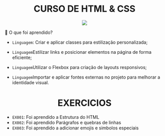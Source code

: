 <h1 align="center"> CURSO DE HTML & CSS </h1>
<p align="center">
<img loading="lazy" src="http://img.shields.io/static/v1?label=STATUS&message=%20Aprendendo&color=GREEN&style=for-the-badge"/>
</p>

:hammer: O que foi aprendido?

- `Linguagem`: Criar e aplicar classes para estilização personalizada;

- `Linguagem`Estilizar links e posicionar elementos na página de forma eficiente;

- `Linguagem`Utilizar o Flexbox para criação de layouts responsivos;

- `Linguagem`Importar e aplicar fontes externas no projeto para melhorar a identidade visual.



<h1 align="center"><bold>EXERCICIOS</bold></h1>

- `EX001`: Foi aprendido a Estrutura do HTML
- `EX002`: Foi aprendido Parágrafos e quebras de linhas
- `EX003`: Foi aprendido a adicionar emojis e simbolos especiais
